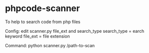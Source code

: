 # phpcode-scanner
To help to search code from php files

Config:
edit scanner.py file_ext and search_type
search_type = earch keyword
file_ext = file extension

Command:
python scanner.py /path-to-scan

